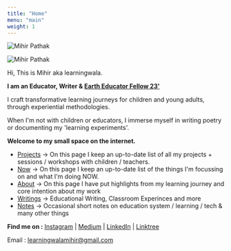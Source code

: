 ```yaml
---
title: "Home"
menu: "main"
weight: 1
---
```


![Mihir Pathak](/mp.b.png)

<img src="/mp.b.png" alt="Mihir Pathak"	>


Hi, This is Mihir aka learningwala.

**I am an Educator, Writer & [Earth Educator Fellow 23'](https://www.youcan.in/earth-edu)** 

I craft transformative learning journeys for children and young adults, through experiential methodologies.

When I'm not with children or educators, I immerse myself in writing poetry or documenting my 'learning experiments'.

**Welcome to my small space on the internet.**

- [Projects](/projects) &rarr; On this page I keep an up-to-date list of all my projects + sessions / workshops with children / teachers.
- [Now](/now) &rarr; On this page I keep an up-to-date list of the things I'm focussing on and what I'm doing NOW.
- [About](/about-me) &rarr; On this page I have put highlights from my learning journey and core intention about my work
- [Writings](/writings) &rarr; Educational Writing, Classroom Experinces and more
- [Notes](https://learningwala.in/tags/public/) &rarr; Occasional short notes on education system / learning / tech & many other things 

**Find me on :** [Instagram](https://www.instagram.com/learningwala/) | [Medium](https://medium.com/learningwala) | [LinkedIn](https://www.linkedin.com/in/learningwalamihir/) | [Linktree](https://linktr.ee/learningwala)


Email : [learningwalamihir@gmail.com](mailto:learningwalamihir@gmail.com)  
